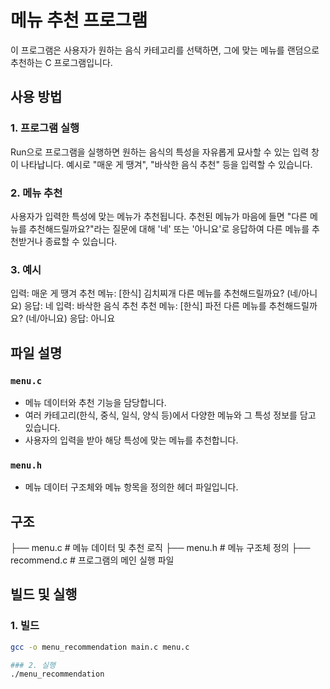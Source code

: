 # 메뉴 추천 프로그램
이 프로그램은 사용자가 원하는 음식 카테고리를 선택하면, 그에 맞는 메뉴를 랜덤으로 추천하는 C 프로그램입니다.

## 사용 방법

### 1. 프로그램 실행
Run으로 프로그램을 실행하면 원하는 음식의 특성을 자유롭게 묘사할 수 있는 입력 창이 나타납니다. 예시로 "매운 게 땡겨", "바삭한 음식 추천" 등을 입력할 수 있습니다.

### 2. 메뉴 추천
사용자가 입력한 특성에 맞는 메뉴가 추천됩니다. 추천된 메뉴가 마음에 들면 "다른 메뉴를 추천해드릴까요?"라는 질문에 대해 '네' 또는 '아니요'로 응답하여 다른 메뉴를 추천받거나 종료할 수 있습니다.

### 3. 예시
입력: 매운 게 땡겨
추천 메뉴: [한식] 김치찌개
다른 메뉴를 추천해드릴까요? (네/아니요)
응답: 네
입력: 바삭한 음식 추천
추천 메뉴: [한식] 파전
다른 메뉴를 추천해드릴까요? (네/아니요)
응답: 아니요

## 파일 설명

### `menu.c`
- 메뉴 데이터와 추천 기능을 담당합니다.
- 여러 카테고리(한식, 중식, 일식, 양식 등)에서 다양한 메뉴와 그 특성 정보를 담고 있습니다.
- 사용자의 입력을 받아 해당 특성에 맞는 메뉴를 추천합니다.

### `menu.h`
- 메뉴 데이터 구조체와 메뉴 항목을 정의한 헤더 파일입니다.

## 구조
├── menu.c            # 메뉴 데이터 및 추천 로직
├── menu.h            # 메뉴 구조체 정의
├── recommend.c            # 프로그램의 메인 실행 파일

## 빌드 및 실행

### 1. 빌드
```bash
gcc -o menu_recommendation main.c menu.c

### 2. 실행
./menu_recommendation